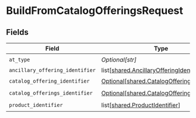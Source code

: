 # BuildFromCatalogOfferingsRequest


## Fields

| Field                                                                                                | Type                                                                                                 | Required                                                                                             | Description                                                                                          | Example                                                                                              |
| ---------------------------------------------------------------------------------------------------- | ---------------------------------------------------------------------------------------------------- | ---------------------------------------------------------------------------------------------------- | ---------------------------------------------------------------------------------------------------- | ---------------------------------------------------------------------------------------------------- |
| `at_type`                                                                                            | *Optional[str]*                                                                                      | :heavy_check_mark:                                                                                   | N/A                                                                                                  | BuildFromCatalogOfferingsRequestAir                                                                  |
| `ancillary_offering_identifier`                                                                      | list[[shared.AncillaryOfferingIdentifier](undefined/models/shared/ancillaryofferingidentifier.md)]   | :heavy_minus_sign:                                                                                   | N/A                                                                                                  |                                                                                                      |
| `catalog_offering_identifier`                                                                        | [Optional[shared.CatalogOfferingIdentifier]](undefined/models/shared/catalogofferingidentifier.md)   | :heavy_check_mark:                                                                                   | N/A                                                                                                  |                                                                                                      |
| `catalog_offerings_identifier`                                                                       | [Optional[shared.CatalogOfferingsIdentifier]](undefined/models/shared/catalogofferingsidentifier.md) | :heavy_check_mark:                                                                                   | N/A                                                                                                  |                                                                                                      |
| `product_identifier`                                                                                 | list[[shared.ProductIdentifier](undefined/models/shared/productidentifier.md)]                       | :heavy_check_mark:                                                                                   | N/A                                                                                                  |                                                                                                      |
